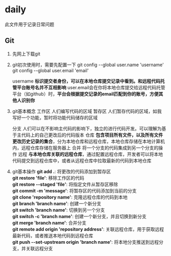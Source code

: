 # daily
此文件用于记录日常问题

## Git
1. 先网上下载git
2. git初次使用时，需要先配置一下
    git config --global user.name 'username'
    git config --global user.email 'email'

    username __标识提交者身份，可以在本地仓库提交记录中看到。和远程代码托管平台账号名并不互相影响__
    user.email会在你将本地仓库提交给远程代码托管平台（如github）时，__平台会根据提交记录的email匹配到你的账号，方便其他人识别你__
3. git基本概念
    工作区   人们编写代码的区域
    暂存区   人们暂存代码的区域，如我写好一个功能，暂时将功能代码储存的区域

    分支     人们可以在不影响主代码的影响下，独立的进行代码开发。可以理解为基于主代码上的自己更改后的代码版本
    仓库     __包含项目所有文件，以及所有文件更改历史记录的集合__，分为本地仓库和远程仓库，本地仓库存储在本地计算机内，远程仓库存储在服务器上
    合并     将一个分支的代码集成到另一个分支的操作
    远程     __与本地仓库关联的远程仓库__，通过配置远程仓库，开发者可以将本地代码提交到远程仓库中，或者从远程仓库中拉取最新的代码到本地仓库
4. git基本操作
    __git add .__: 将更改的代码添加到暂存区 <br>
    __git restore 'file'__: 移除工作区的代码 <br>
    __git restore --staged 'file'__: 将指定文件从暂存区移除 <br>
    __git commit -m 'message'__: 将暂存区的代码添加到当前的分支 <br>
    __git clone 'repository name'__: 克隆远程仓库的代码到本地 <br>
    __git branch 'branch name'__: 创建一个新分支 <br>
    __git switch 'branch name'__: 切换到另一个分支 <br>
    __git switch -c 'branch name'__: 创建一个新分支，并且切换到新分支 <br>
    __git merge 'branch name'__: 合并分支 <br>
    __git remote add origin 'repository address'__: 关联远程仓库，用于获取远程最新代码，或者推送本地代码到远程仓库 <br>
    __git push --set-upstream origin 'branch name'__: 将本地分支推送到远程分支，并关联远程分支 <br>